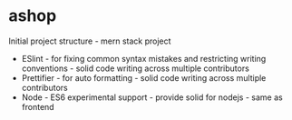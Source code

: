 # ashop
Initial project structure - mern stack project

* ESlint - for fixing common syntax mistakes and restricting writing conventions - solid code writing across multiple contributors
* Prettifier - for auto formatting - solid code writing across multiple contributors
* Node - ES6 experimental support - provide solid for nodejs - same as frontend
